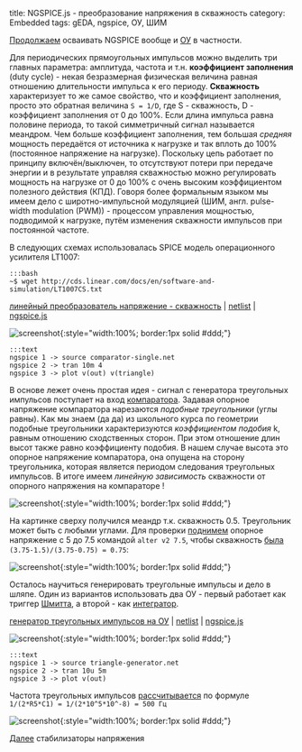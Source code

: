 title: NGSPICE.js - преобразование напряжения в скважность
category: Embedded 
tags: gEDA, ngspice, ОУ, ШИМ

[Продолжаем]({filename}../2016-10-28-ngspice-introduction/2016-10-28-ngspice-introduction.md) осваивать NGSPICE вообще и [ОУ]({filename}../2016-11-18-op-amp-basics/2016-11-18-op-amp-basics.md) в частности.

Для периодических прямоугольных импульсов можно выделить три главных параметра: амплитуда, частота и т.н. **коэффициент заполнения** (duty cycle) - некая безразмерная физическая величина равная отношению длительности импульса к его периоду. **Скважность** характеризует то же самое свойство, что и коэффициент заполнения, просто это обратная величина ```S = 1/D```, где S - скважность, D - коэффициент заполнения от 0 до 100%. Если длина импульса равна половине периода, то такой симметричный сигнал называется меандром. Чем больше коэффициент заполнения, тем большая *средняя* мощность передаётся от источника к нагрузке и так вплоть до 100% (постоянное напряжение на нагрузке). Поскольку цепь работает по принципу включён/выключен, то отсутствуют потери при передаче энергии и в результате управляя скважностью можно регулировать мощность на нагрузке от 0 до 100% с очень высоким коэффициентом  полезного действия (КПД). Говоря более формальным языком мы имеем дело с широтно-импульсной модуляцией (ШИМ, англ. pulse-width modulation (PWM)) - процессом управления мощностью, подводимой к нагрузке, путём изменения скважности импульсов при постоянной частоте.

<!-- 
<a href="{attach}LT1007CS.txt"></a>
-->

В следующих схемах использовалась SPICE модель операционного усилителя LT1007:

    :::bash
    ~$ wget http://cds.linear.com/docs/en/software-and-simulation/LT1007CS.txt

[линейный преобразователь напряжение - скважность]({attach}comparator-single.sch) | [netlist]({attach}comparator-single.net) | [ngspice.js](https://ngspice.js.org/?gist=9a661744aef8b6f491f7664f18f79a51)

![screenshot]({attach}show-img-comparator-single.png){:style="width:100%; border:1px solid #ddd;"}

    :::text
    ngspice 1 -> source comparator-single.net
    ngspice 2 -> tran 10m 4
    ngspice 3 -> plot v(out) v(triangle)

В основе лежет очень простая идея - сигнал с генератора треугольных импульсов поступает на вход [компаратора]({filename}../2016-11-24-op-amp-schmitt/2016-11-24-op-amp-schmitt.md). Задавая опорное напряжение компаратора нарезаются *подобные треугольники* (углы равны). Как мы знаем (да да) из школьного курса по геометрии подобные треугольники характеризуются *коэффициентом подобия*  k, равным отношению сходственных сторон. При этом отношение длин  высот также равно коэффициенту подобия. В нашем случае высота это опорное напряжение компаратора, она опущена на сторону треугольника, которая является периодом следования треугольных импульсов. В итоге имеем *линейную зависимость* скважности от опорного напряжения на компараторе !

![screenshot]({attach}comparator-single-canvas.png){:style="width:100%; border:1px solid #ddd;"}

На картинке сверху получился меандр т.к. скважность 0.5. Треугольник может быть с любыми углами. Для проверки [поднимем](https://ngspice.js.org/?gist=86f37ddc1a91384f8a7e88988986c8d8) опорное напряжение с 5 до 7.5 командой ```alter v2 7.5```, чтобы скважность [была](https://bc.js.org/) ```(3.75-1.5)/(3.75-0.75) = 0.75```:

![screenshot]({attach}comparator-single-canvas-75.png){:style="width:100%; border:1px solid #ddd;"}

Осталось научиться генерировать треугольные импульсы и дело в шляпе. Один из вариантов использовать два ОУ - первый работает как триггер [Шмитта]({filename}../2016-11-24-op-amp-schmitt/2016-11-24-op-amp-schmitt.md), а второй - как [интегратор]({filename}../2016-11-30-op-amp-integrator-differentiator/2016-11-30-op-amp-integrator-differentiator.md).

[генератор треугольных импульсов на ОУ]({attach}triangle-generator.sch) | [netlist]({attach}triangle-generator.net) | [ngspice.js](https://ngspice.js.org/?gist=7eb81126c9ae10683180e8213c3e0099)

![screenshot]({attach}show-img-triangle-generator.png){:style="width:100%; border:1px solid #ddd;"}

    :::text
    ngspice 1 -> source triangle-generator.net
    ngspice 2 -> tran 10u 5m
    ngspice 3 -> plot v(out)

Частота треугольных импульсов [рассчитывается](https://bc.js.org/) по формуле ```1/(2*R5*C1) = 1/(2*10^5*10^-8) = 500 Гц```

![screenshot]({attach}triangle-generator-canvas.png){:style="width:100%; border:1px solid #ddd;"}

[Далее]({filename}../2016-12-06-voltage-regulator/2016-12-06-voltage-regulator.md) стабилизаторы напряжения